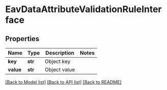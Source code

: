 # EavDataAttributeValidationRuleInterface

## Properties
Name | Type | Description | Notes
------------ | ------------- | ------------- | -------------
**key** | **str** | Object key | 
**value** | **str** | Object value | 

[[Back to Model list]](../README.md#documentation-for-models) [[Back to API list]](../README.md#documentation-for-api-endpoints) [[Back to README]](../README.md)


